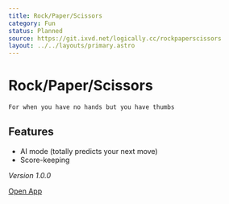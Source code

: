 ```yaml
---
title: Rock/Paper/Scissors
category: Fun
status: Planned
source: https://git.ixvd.net/logically.cc/rockpaperscissors
layout: ../../layouts/primary.astro
---
```

# Rock/Paper/Scissors
```For when you have no hands but you have thumbs```

## Features
- AI mode (totally predicts your next move)
- Score-keeping

*Version 1.0.0*

[Open App](/rockpaperscissors)